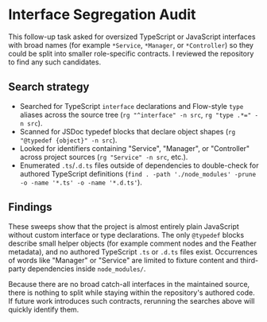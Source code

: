 # Interface Segregation Audit

This follow-up task asked for oversized TypeScript or JavaScript interfaces with broad names (for example `*Service`, `*Manager`, or `*Controller`) so they could be split into smaller role-specific contracts. I reviewed the repository to find any such candidates.

## Search strategy

* Searched for TypeScript `interface` declarations and Flow-style `type` aliases across the source tree (`rg "^interface" -n src`, `rg "type .*=" -n src`).
* Scanned for JSDoc typedef blocks that declare object shapes (`rg "@typedef {object}" -n src`).
* Looked for identifiers containing "Service", "Manager", or "Controller" across project sources (`rg "Service" -n src`, etc.).
* Enumerated `.ts`/`.d.ts` files outside of dependencies to double-check for authored TypeScript definitions (`find . -path './node_modules' -prune -o -name '*.ts' -o -name '*.d.ts'`).

## Findings

These sweeps show that the project is almost entirely plain JavaScript without custom interface or type declarations. The only `@typedef` blocks describe small helper objects (for example comment nodes and the Feather metadata), and no authored TypeScript `.ts` or `.d.ts` files exist. Occurrences of words like "Manager" or "Service" are limited to fixture content and third-party dependencies inside `node_modules/`.

Because there are no broad catch-all interfaces in the maintained source, there is nothing to split while staying within the repository's authored code. If future work introduces such contracts, rerunning the searches above will quickly identify them.
